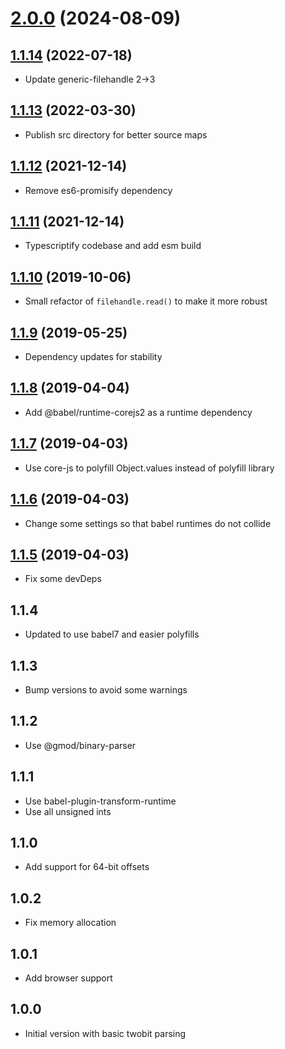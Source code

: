 # [2.0.0](https://github.com/GMOD/twobit-js/compare/v1.1.14...v2.0.0) (2024-08-09)



## [1.1.14](https://github.com/GMOD/twobit-js/compare/v1.1.13...v1.1.14) (2022-07-18)



- Update generic-filehandle 2->3

<a name="1.1.13"></a>
## [1.1.13](https://github.com/GMOD/twobit-js/compare/v1.1.12...v1.1.13) (2022-03-30)



- Publish src directory for better source maps

<a name="1.1.12"></a>
## [1.1.12](https://github.com/GMOD/twobit-js/compare/v1.1.11...v1.1.12) (2021-12-14)



- Remove es6-promisify dependency

<a name="1.1.11"></a>
## [1.1.11](https://github.com/GMOD/twobit-js/compare/v1.1.10...v1.1.11) (2021-12-14)



- Typescriptify codebase and add esm build

<a name="1.1.10"></a>
## [1.1.10](https://github.com/GMOD/twobit-js/compare/v1.1.9...v1.1.10) (2019-10-06)



- Small refactor of `filehandle.read()` to make it more robust

## [1.1.9](https://github.com/GMOD/twobit-js/compare/v1.1.8...v1.1.9) (2019-05-25)

- Dependency updates for stability

## [1.1.8](https://github.com/GMOD/twobit-js/compare/v1.1.6...v1.1.8) (2019-04-04)



- Add @babel/runtime-corejs2 as a runtime dependency

## [1.1.7](https://github.com/GMOD/twobit-js/compare/v1.1.6...v1.1.7) (2019-04-03)


- Use core-js to polyfill Object.values instead of polyfill library

## [1.1.6](https://github.com/GMOD/twobit-js/compare/v1.1.5...v1.1.6) (2019-04-03)

- Change some settings so that babel runtimes do not collide

## [1.1.5](https://github.com/GMOD/twobit-js/compare/v1.1.4...v1.1.5) (2019-04-03)

- Fix some devDeps

## 1.1.4

- Updated to use babel7 and easier polyfills

## 1.1.3

- Bump versions to avoid some warnings

## 1.1.2

- Use @gmod/binary-parser


## 1.1.1

- Use babel-plugin-transform-runtime
- Use all unsigned ints

## 1.1.0

- Add support for 64-bit offsets

## 1.0.2

- Fix memory allocation

## 1.0.1

- Add browser support

## 1.0.0

- Initial version with basic twobit parsing

